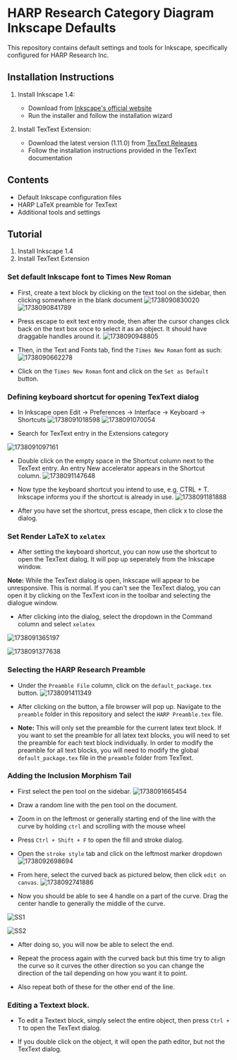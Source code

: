# HARP Research Category Diagram Inkscape Defaults

This repository contains default settings and tools for Inkscape, specifically configured for HARP Research Inc.

## Installation Instructions

1. Install Inkscape 1.4:

   - Download from [Inkscape&#39;s official website](https://inkscape.org/release/inkscape-1.4/)
   - Run the installer and follow the installation wizard
2. Install TexText Extension:

   - Download the latest version (1.11.0) from [TexText Releases](https://github.com/textext/textext/releases)
   - Follow the installation instructions provided in the TexText documentation

## Contents

- Default Inkscape configuration files
- HARP LaTeX preamble for TexText
- Additional tools and settings

## Tutorial

1. Install Inkscape 1.4
2. Install TexText Extension


### Set default Inkscape font to Times New Roman
   - First, create a text block by clicking on the text tool on the sidebar, then clicking somewhere in the blank document
![1738090830020](image/README/1738090830020.png)
![1738090841789](image/README/1738090841789.png)

   - Press escape to exit text entry mode, then after the cursor changes click back on the text box once to select it as an object. It should have draggable handles around it.
   ![1738090948805](image/README/1738090948805.png)

   - Then, in the Text and Fonts tab, find the `Times New Roman` font as such:
     ![1738090662278](image/README/1738090662278.png)

   - Click on the `Times New Roman` font and click on the `Set as Default` button.


### Defining keyboard shortcut for opening TexText dialog

   - In Inkscape open Edit -> Preferences -> Interface -> Keyboard -> Shortcuts
![1738091018598](image/README/1738091018598.png)
![1738091070054](image/README/1738091070054.png)

   - Search for TexText entry in the Extensions category

   ![1738091097161](image/README/1738091097161.png)

   - Double click on the empty space in the Shortcut column next to the TexText entry. An entry New accelerator appears in the Shortcut column.
   ![1738091147648](image/README/1738091147648.png)

   - Now type the keyboard shortcut you intend to use, e.g. CTRL + T. Inkscape informs you if the shortcut is already in use.
   ![1738091181888](image/README/1738091181888.png)

   - After you have set the shortcut, press escape, then click x to close the dialog.

### Set Render LaTeX to `xelatex`

- After setting the keyboard shortcut, you can now use the shortcut to open the TexText dialog. It will pop up seperately from the Inkscape window. 

**Note:** While the TexText dialog is open, Inkscape will appear to be unresponsive. This is normal. If you can't see the TexText dialog, you can open it by clicking on the TexText icon in the toolbar and selecting the dialogue window.

- After clicking into the dialog, select  the dropdown in the Command column and select `xelatex`

![1738091365197](image/README/1738091365197.png)

![1738091377638](image/README/1738091377638.png)
### Selecting the HARP Research Preamble 

- Under the `Preamble File` column, click on the `default_package.tex` button.
![1738091411349](image/README/1738091411349.png)

- After clicking on the button, a file browser will pop up. Navigate to the `preamble` folder in this repository and select the `HARP Preamble.tex` file.

- **Note:** This will only set the preamble for the current latex text block. If you want to set the preamble for all latex text blocks, you will need to set the preamble for each text block individually. In order to modify the preamble for all text blocks, you will need to modify the global `default_package.tex` file in the `preamble` folder from TexText.

### Adding the Inclusion Morphism Tail

- First select the pen tool on the sidebar.
![1738091665454](image/README/1738091665454.png)

- Draw a random line with the pen tool on the document.

- Zoom in on the leftmost or generally starting end of the line with the curve by holding `ctrl` and scrolling with the mouse wheel

- Press `Ctrl + Shift + F` to open the fill and stroke dialog.

- Open the `stroke style` tab and click on the leftmost marker dropdown
![1738092698694](image/README/1738092698694.png)

- From here, select the curved back as pictured below, then click `edit on canvas`.
![1738092741886](image/README/1738092741886.png)

- Now you should be able to see 4 handle on a part of the curve. Drag the center handle to generally the middle of the curve.

![SS1](image/README/ss1.png)

![SS2](image/README/ss2.png)

- After doing so, you will now be able to select the end.

- Repeat the process again with the curved back but this time try to align the curve so it curves the other direction so you can change the direction of the tail depending on how you want it to point.

- Also repeat both of these for the other end of the line.

### Editing a Textext block.

- To edit a Textext block, simply select the entire object, then press `Ctrl + T` to open the TexText dialog.

- If you double click on the object, it will open the path editor, but not the TexText dialog.
